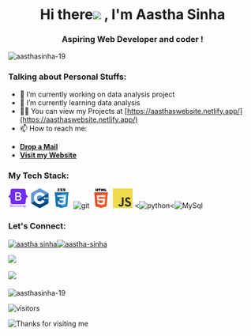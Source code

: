 
<h1 align="center">Hi there<img src="https://github.com/TheDudeThatCode/TheDudeThatCode/blob/master/Assets/Hi.gif" width="29px">  , I'm Aastha Sinha</h1>
<h3 align="center">Aspiring Web Developer and coder !</h3>

<p align="left"> <img src="https://komarev.com/ghpvc/?username=aasthasinha-19&label=Profile%20views&color=0e75b6&style=flat" alt="aasthasinha-19" /> </p>


<h3>Talking about Personal Stuffs:</h3>

- 🔭 I’m currently working on data analysis project
- 🌱 I’m currently learning data analysis
- 👨‍💻 You can view my Projects at [https://aasthaswebsite.netlify.app/](https://aasthaswebsite.netlify.app/)
-  📫 How to reach me:
  * [**Drop a Mail**](mailto:aasthasinha1909@gmail.com)
   * [**Visit my Website**](https://aasthaswebsite.netlify.app/)
    
   


<h3 align="left">My Tech Stack:</h3>
<p align="left"><img src="https://raw.githubusercontent.com/devicons/devicon/master/icons/bootstrap/bootstrap-plain-wordmark.svg" alt="bootstrap" width="40" height="40"/>   <img src="https://raw.githubusercontent.com/devicons/devicon/master/icons/cplusplus/cplusplus-original.svg" alt="cplusplus" width="40" height="40"/>   <img src="https://raw.githubusercontent.com/devicons/devicon/master/icons/css3/css3-original-wordmark.svg" alt="css3" width="40" height="40"/>   <img src="https://www.vectorlogo.zone/logos/git-scm/git-scm-icon.svg" alt="git" width="40" height="40"/>  <img src="https://raw.githubusercontent.com/devicons/devicon/master/icons/html5/html5-original-wordmark.svg" alt="html5" width="40" height="40"/>  <img height="40" width="40" src="https://raw.githubusercontent.com/github/explore/80688e429a7d4ef2fca1e82350fe8e3517d3494d/topics/javascript/javascript.png"> <<img src="https://cdn.jsdelivr.net/gh/devicons/devicon@latest/icons/python/python-original-wordmark.svg" alt="python" width="40" height="40"/><<img src="https://cdn.jsdelivr.net/gh/devicons/devicon@latest/icons/mysql/mysql-original-wordmark.svg" alt="MySql" width="40" height="40" /> </p>

<h3 align="left">Let's Connect:</h3>


<a href=" https://www.linkedin.com/in/aastha-sinha-738a381b3" target="blank"><img align="center" src="https://cdn.jsdelivr.net/npm/simple-icons@3.0.1/icons/linkedin.svg" alt="aastha sinha" height="30" width="40" /></a><a href="https://medium.com/@aastha-sinha" target="blank"><img align="center" src="https://cdn.jsdelivr.net/npm/simple-icons@3.1.0/icons/medium.svg" alt="aastha-sinha" height="30" width="40" /></a>

<p>
<img height="180em" src="https://github-readme-stats.vercel.app/api?username=aasthasinha-19&show_icons=true&hide_border=true&&count_private=true&include_all_commits=true" />

</p>

<p>
<img height="180em" src="https://github-readme-stats.vercel.app/api/top-langs/?username=aasthasinha-19&exclude_repo=KNN-Image-Classification&show_icons=true&hide_border=true&layout=compact&langs_count=8"/>
</p>
<p><img align="center" src="https://github-readme-streak-stats.herokuapp.com/?user=aasthasinha-19&" alt="aasthasinha-19" /></p>

 ![visitors](https://visitor-badge.glitch.me/badge?page_id=https://github.com/aasthasinha-19)
 
<img height="120" alt="Thanks for visiting me" width="100%" src="https://raw.githubusercontent.com/BrunnerLivio/brunnerlivio/master/images/marquee.svg" />
